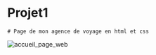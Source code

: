 # Projet1

	# Page de mon agence de voyage en html et css

![accueil_page_web](https://user-images.githubusercontent.com/40861838/88166921-5379e400-cc18-11ea-9710-a662ddfafef5.png) 
